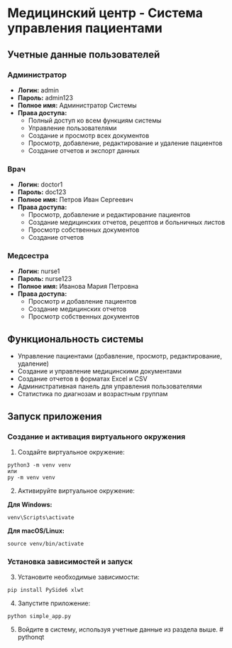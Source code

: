 # Медицинский центр - Система управления пациентами

## Учетные данные пользователей

### Администратор
- **Логин:** admin
- **Пароль:** admin123
- **Полное имя:** Администратор Системы
- **Права доступа:**
  - Полный доступ ко всем функциям системы
  - Управление пользователями
  - Создание и просмотр всех документов
  - Просмотр, добавление, редактирование и удаление пациентов
  - Создание отчетов и экспорт данных

### Врач
- **Логин:** doctor1
- **Пароль:** doc123
- **Полное имя:** Петров Иван Сергеевич
- **Права доступа:**
  - Просмотр, добавление и редактирование пациентов
  - Создание медицинских отчетов, рецептов и больничных листов
  - Просмотр собственных документов
  - Создание отчетов

### Медсестра
- **Логин:** nurse1
- **Пароль:** nurse123
- **Полное имя:** Иванова Мария Петровна
- **Права доступа:**
  - Просмотр и добавление пациентов
  - Создание медицинских отчетов
  - Просмотр собственных документов

## Функциональность системы

- Управление пациентами (добавление, просмотр, редактирование, удаление)
- Создание и управление медицинскими документами
- Создание отчетов в форматах Excel и CSV
- Административная панель для управления пользователями
- Статистика по диагнозам и возрастным группам

## Запуск приложения

### Создание и активация виртуального окружения

1. Создайте виртуальное окружение:
```
python3 -m venv venv
или 
py -m venv venv
```

2. Активируйте виртуальное окружение:

**Для Windows:**
```
venv\Scripts\activate
```

**Для macOS/Linux:**
```
source venv/bin/activate
```

### Установка зависимостей и запуск

3. Установите необходимые зависимости:
```
pip install PySide6 xlwt
```

4. Запустите приложение:
```
python simple_app.py
```

5. Войдите в систему, используя учетные данные из раздела выше. # pythonqt
